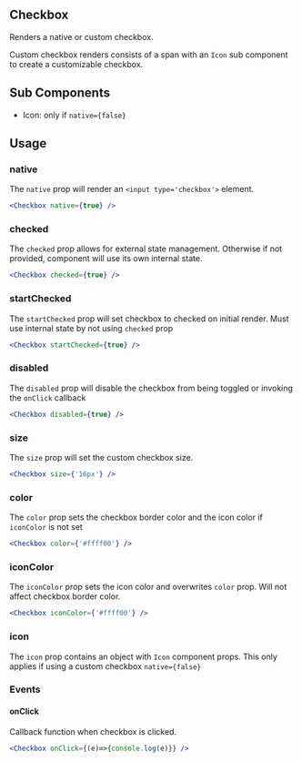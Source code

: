 ## Checkbox

Renders a native or custom checkbox.

Custom checkbox renders consists of a span with an `Icon` sub component to create a customizable checkbox.


## Sub Components
- Icon: only if `native={false}`


## Usage

### native
The `native` prop will render an `<input type='checkbox'>` element.

```jsx
<Checkbox native={true} />
```

### checked
The `checked` prop allows for external state management. Otherwise if not provided, component will use its own internal state.

```jsx
<Checkbox checked={true} />
```

### startChecked
The `startChecked` prop will set checkbox to checked on initial render. Must use internal state by not using `checked` prop

```jsx
<Checkbox startChecked={true} />
```

### disabled
The `disabled` prop will disable the checkbox from being toggled or invoking the `onClick` callback

```jsx
<Checkbox disabled={true} />
```

### size
The `size` prop will set the custom checkbox size.

```jsx
<Checkbox size={'16px'} />
```

### color
The `color` prop sets the checkbox border color and the icon color if `iconColor` is not set

```jsx
<Checkbox color={'#ffff00'} />
```

### iconColor
The `iconColor` prop sets the icon color and overwrites `color` prop. Will not affect checkbox border color.

```jsx
<Checkbox iconColor={'#ffff00'} />
```
### icon
The `icon` prop contains an object with `Icon` component props. This only applies if using a custom checkbox `native={false}`


### Events

#### onClick
Callback function when checkbox is clicked.

```jsx
<Checkbox onClick={(e)=>{console.log(e)}} />
```
